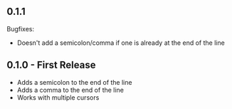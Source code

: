 ## 0.1.1
Bugfixes:
* Doesn't add a semicolon/comma if one is already at the end of the line

## 0.1.0 - First Release
* Adds a semicolon to the end of the line
* Adds a comma to the end of the line
* Works with multiple cursors
